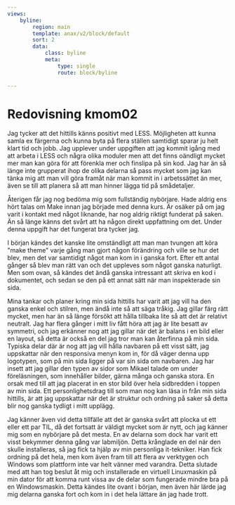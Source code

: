 ```yaml
---
views:
    byline:
        region: main
        template: anax/v2/block/default
        sort: 2
        data:
            class: byline
            meta:
                type: single
                route: block/byline
                
---
```

Redovisning kmom02
=========================

Jag tycker att det hittills känns positivt med LESS. Möjligheten att kunna samla ex färgerna och kunna byta på flera ställen samtidigt sparar ju helt klart tid och jobb. Jag upplever under uppgiften att jag kommit igång med att arbeta i LESS och några olika moduler men att det finns oändligt mycket mer man kan göra för att förenkla mer och finslipa på sin kod. Jag har än så länge inte grupperat ihop de olika delarna så pass mycket som jag kan tänka mig att man vill göra framåt när man kommit in i arbetssättet än mer, även se till att planera så att man hinner lägga tid på smådetaljer.

Återigen får jag nog bedöma mig som fullständig nybörjare. Hade aldrig ens hört talas om Make innan jag började med denna kurs. Är osäker på om jag varit i kontakt med något liknande, har nog aldrig riktigt funderat på saken. Än så länge känns det svårt att ha någon direkt uppfattning om det. Under denna uppgift har det fungerat bra tycker jag.

I början kändes det kanske lite omständligt att man man tvungen att köra "make theme" varje gång man gjort någon förändring och ville se hur det blev, men det var samtidigt något man kom in i ganska fort. Efter ett antal gånger så blev man rätt van och det uppleves som något ganska naturligt. Men som ovan, så kändes det ändå ganska intressant att skriva en kod i dokumentet, och sedan se den på ett annat sätt när man inspekterade sin sida.

Mina tankar och planer kring min sida hittills har varit att jag vill ha den ganska enkel och stilren, men ändå inte så att säga tråkig. Jag gillar färg rätt mycket, men har än så länge försökt att hålla tillbaka lite så att det är relativt neutralt. Jag har flera gånger i mitt liv fått höra att jag är lite besatt av symmetri, och jag erkänner nog att jag gillar när det är balans i en bild eller en layout, så detta är också en del jag tror man kan återfinna på min sida. Typiska delar där är nog att jag vill hålla navbaren på ett visst sätt, jag uppskattar när den responsiva menyn kom in, för då väger denna upp logotypen, som på min sida ligger på var sin sida om navbaren. Jag har insett att jag gillar den typen av sidor som Mikael talade om under föreläsningen, som innehåller bilder, gärna många och ganska stora. En orsak med till att jag placerat in en stor bild över hela sidbredden i toppen av min sida. Ett personlighetsdrag till som man nog kan läsa in från min sida hittills, är att jag uppskattar när det är struktur och ordning på saker så detta blir nog ganska tydligt i mitt upplägg.

Jag känner även vid detta tillfälle att det är ganska svårt att plocka ut ett eller ett par TIL, då det fortsatt är väldigt mycket som är nytt, och jag känner mig som en nybörjare på det mesta. En av delarna som dock har varit ett visst bekymmer denna gång var labmiljön. Detta krånglade en del när den skulle installeras, så jag fick ta hjälp av min personliga it-tekniker. Han fick ordning på det hela, men kom även fram till att flera av verktygen och Windows som plattform inte var helt vänner med varandra. Detta slutade med att han tog beslut åt mig och installerade en virtuell Linuxmaskin på min dator för att komma runt vissa av de delar som fungerade mindre bra på en Windowsmaskin. Detta kändes lite ovant i början, men även här lärde jag mig delarna ganska fort och kom in i det hela lättare än jag hade trott.
